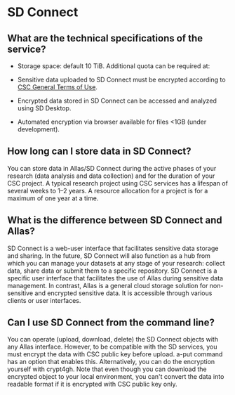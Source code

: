 # SD Connect

## What are the technical specifications of the service?

* Storage space: default 10 TiB. Additional quota can be required at:

* Sensitive data uploaded to SD Connect must be encrypted according to [CSC General Terms of Use](https://research.csc.fi/general-terms-of-use).

* Encrypted data stored in SD Connect can be accessed and analyzed using SD Desktop.

* Automated encryption via browser available for files <1GB (under development). 


## How long can I store data in SD Connect? 
You can store data in Allas/SD Connect during the active phases of your research (data analysis and data collection) and for the duration of your CSC project. 
A typical research project using CSC services has a lifespan of several weeks to 1–2 years. A resource allocation for a project is for a maximum of one year at a time.

## What is the difference between SD Connect and Allas?
SD Connect is a web-user interface that facilitates sensitive data storage and sharing. 
In the future, SD Connect will also function as a hub from which you can manage your datasets at any stage of your research: 
collect data, share data or submit them to a specific repository.
SD Connect is a specific user interface that facilitates the use of Allas during sensitive data management. 
In contrast, Allas is a general cloud storage solution for non-sensitive and encrypted sensitive data. It is accessible through various clients or user interfaces. 

## Can I use SD Connect from the command line?
You can operate (upload, download, delete) the SD Connect objects with any Allas interface. However, to be compatible with the SD services, you must encrypt the data with CSC public key before upload. a-put command has an option that enables this. Alternatively, you can do the encryption yourself with crypt4gh. Note that even though you can download the encrypted object to your local environment, you can't convert the data into readable format if it is encrypted with CSC public key only. 
